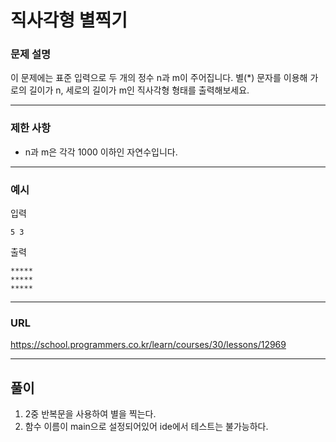 # 직사각형 별찍기

### 문제 설명

이 문제에는 표준 입력으로 두 개의 정수 n과 m이 주어집니다.
별(*) 문자를 이용해 가로의 길이가 n, 세로의 길이가 m인 직사각형 형태를 출력해보세요.

-----------
### 제한 사항

- n과 m은 각각 1000 이하인 자연수입니다.

-----------
### 예시

입력
```
5 3
```

출력
```
*****
*****
*****
```

-----------
### URL

https://school.programmers.co.kr/learn/courses/30/lessons/12969

-----------
## 풀이
1. 2중 반복문을 사용하여 별을 찍는다.
2. 함수 이름이 main으로 설정되어있어 ide에서 테스트는 불가능하다.